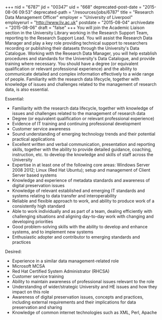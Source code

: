 +++
nid = "6787"
jid = "00347"
uid = "668"
deprecated-post-date = "2015-08-06 09:53"
deprecated-path = "/resources/jobs/6787"
title = "Research Data Management Officer"
employer = "University of Liverpool"
employerurl = "http://www.liv.ac.uk"
postdate = "2015-08-04"
archivedate = "2015-08-06"
draft = "false"
+++
You will join the Academic Liaison section in the University Library
working in the Research Support Team, reporting to the Research Support
Lead. You will assist the Research Data Manager and play a key role
providing technical support to researchers recording or publishing their
datasets through the University's Data Catalogue. Working with the
Research Data Manager, you will help establish procedures and standards
for the University's Data Catalogue, and provide training where
necessary. You should have a degree (or equivalent qualification or
relevant professional experience) and the ability to communicate
detailed and complex information effectively to a wide range of people.
Familiarity with the research data lifecycle, together with knowledge of
issues and challenges related to the management of research data, is
also essential.
  
Essential:

-   Familiarity with the research data lifecycle, together with
    knowledge of issues and challenges related to the management of
    research data
-   Degree (or equivalent qualification or relevant professional
    experience)
-   Evidence of IT training and continuing professional development
-   Customer service awareness
-   Sound understanding of emerging technology trends and their
    potential practical applications
-   Excellent written and verbal communication, presentation and
    reporting skills, together with the ability to provide detailed
    guidance, coaching, instruction, etc. to develop the knowledge and
    skills of staff across the University
-   Expertise in at least one of the following core areas: Windows
    Server 2008 2012; Linux (Red Hat Ubuntu); setup and management
    of Client Server based systems
-   Knowledge and experience of metadata standards and awareness of
    digital preservation issues
-   Knowledge of relevant established and emerging IT standards and
    systems relating to data transfer and interoperability
-   Reliable and flexible approach to work, and ability to produce work
    of a consistently high standard
-   Able to work individually and as part of a team, dealing efficiently
    with challenging situations and aligning day-to-day work with
    changing and developing priorities
-   Good problem-solving skills with the ability to develop and enhance
    systems, and to implement new systems
-   Enthusiastic adopter and contributor to emerging standards and
    practices

Desired:

-   Experience in a similar data management-related role
-   Microsoft MCSA
-   Red Hat Certified System Administrator (RHCSA)
-   Customer service training
-   Ability to maintain awareness of professional issues relevant to the
    role
-   Understanding of wider/strategic University and HE issues and how
    they impact on this role
-   Awareness of digital preservation issues, concepts and practices,
    including external requirements and their implications for data
    preservation and sharing
-   Knowledge of common internet technologies such as XML, Perl, Apache
